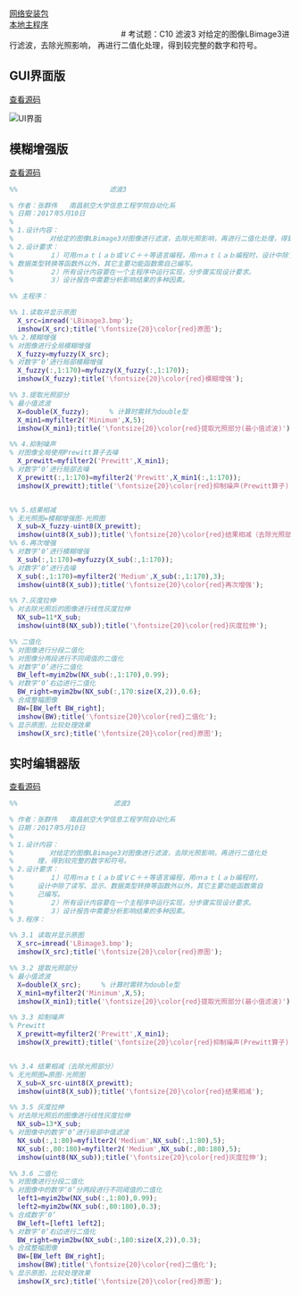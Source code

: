 <style>
   h1{color:#ff0000;}
   #d{color:#fff000};
   #install{ float:right;width:200px;}
   #main{float:left;width:200px;}
</style>
<div id="d">
   <div id="install"><a href="https://zhangqunwei.github.io/ImageProcessC10/install/InstallerWeb.zip" title="PC机中需要预先安装Matlab" class="btn btn-github"><span class="icon"></span>网络安装包</a></div>
   <div id="main"><a href="https://zhangqunwei.github.io/ImageProcessC10/main/main.zip" title="PC机中需要预先安装Matlab" class="btn btn-github"><span class="icon"></span>本地主程序</a></div>
</div >
# 考试题：C10 滤波3
   对给定的图像LBimage3进行滤波，去除光照影响， 再进行二值化处理，得到较完整的数字和符号。

## GUI界面版 
 [查看源码](https://zhangqunwei.github.io/ImageProcessC10/html/GUI/KaoShiTi.html)
  
  ![UI界面](https://zhangqunwei.github.io/ImageProcessC10/html/GUI/main.bmp)

## 模糊增强版 
 [查看源码](https://zhangqunwei.github.io/ImageProcessC10/html/Fuzzy/main.html)
 
 
 ```Matlab
 %%                       滤波3
 
 % 作者：张群伟	南昌航空大学信息工程学院自动化系
 % 日期：2017年5月10日
 %
 % 1.设计内容：
 %         对给定的图像LBimage3对图像进行滤波，去除光照影响，再进行二值化处理，得到较完整的数字和符号。
 % 2.设计要求：
 %         １）可用ｍａｔｌａｂ或ＶＣ＋＋等语言编程，用ｍａｔｌａｂ编程时，设计中除了读写、显示、
 % 数据类型转换等函数外以外，其它主要功能函数需自己编写。
 %         ２）所有设计内容要在一个主程序中运行实现，分步骤实现设计要求。
 %         ３）设计报告中需要分析影响结果的多种因素。
 
 %% 主程序：
 
 %% 1.读取并显示原图
   X_src=imread('LBimage3.bmp');
   imshow(X_src);title('\fontsize{20}\color{red}原图');
 %% 2.模糊增强
 % 对图像进行全局模糊增强
   X_fuzzy=myfuzzy(X_src);
 % 对数字‘0’进行局部模糊增强
   X_fuzzy(:,1:170)=myfuzzy(X_fuzzy(:,1:170));
   imshow(X_fuzzy);title('\fontsize{20}\color{red}模糊增强');
 
 %% 3.提取光照部分
 % 最小值滤波
   X=double(X_fuzzy);     % 计算时需转为double型
   X_min1=myfilter2('Minimum',X,5);        
   imshow(X_min1);title('\fontsize{20}\color{red}提取光照部分(最小值滤波)');
 
 %% 4.抑制噪声
 % 对图像全局使用Prewitt算子去噪
   X_prewitt=myfilter2('Prewitt',X_min1);
 % 对数字‘0’进行局部去噪
   X_prewitt(:,1:170)=myfilter2('Prewitt',X_min1(:,1:170));
   imshow(X_prewitt);title('\fontsize{20}\color{red}抑制噪声(Prewitt算子)');
 
 
 %% 5.结果相减
 % 无光照图=模糊增强图-光照图
   X_sub=X_fuzzy-uint8(X_prewitt);
   imshow(uint8(X_sub));title('\fontsize{20}\color{red}结果相减（去除光照部分）');
 %% 6.再次增强
 % 对数字‘0’进行模糊增强
   X_sub(:,1:170)=myfuzzy(X_sub(:,1:170));
 % 对数字‘0’进行去噪
   X_sub(:,1:170)=myfilter2('Medium',X_sub(:,1:170),3);
   imshow(uint8(X_sub));title('\fontsize{20}\color{red}再次增强');
 
 %% 7.灰度拉伸
 % 对去除光照后的图像进行线性灰度拉伸
   NX_sub=11*X_sub;
   imshow(uint8(NX_sub));title('\fontsize{20}\color{red}灰度拉伸');
 
 %% 二值化
 % 对图像进行分段二值化
 % 对图像分两段进行不同阈值的二值化
 % 对数字‘0’进行二值化
   BW_left=myim2bw(NX_sub(:,1:170),0.99);
 % 对数字‘0’右边进行二值化
   BW_right=myim2bw(NX_sub(:,170:size(X,2)),0.6);
 % 合成整幅图像
   BW=[BW_left BW_right];
   imshow(BW);title('\fontsize{20}\color{red}二值化');
 % 显示原图，比较处理效果
   imshow(X_src);title('\fontsize{20}\color{red}原图');
 ```
 
 
## 实时编辑器版 
 [查看源码](https://zhangqunwei.github.io/ImageProcessC10/html/RealTime/main.html)
 ```Matlab
 %%                        滤波3
 
 % 作者：张群伟	南昌航空大学信息工程学院自动化系
 % 日期：2017年5月10日
 %
 % 1.设计内容：
 %         对给定的图像LBimage3对图像进行滤波，去除光照影响，再进行二值化处
 %      理，得到较完整的数字和符号。
 % 2.设计要求：
 %         １）可用ｍａｔｌａｂ或ＶＣ＋＋等语言编程，用ｍａｔｌａｂ编程时，
 %      设计中除了读写、显示、数据类型转换等函数外以外，其它主要功能函数需自
 %      己编写。
 %         ２）所有设计内容要在一个主程序中运行实现，分步骤实现设计要求。
 %         ３）设计报告中需要分析影响结果的多种因素。
 % 3.程序：
 
 %% 3.1 读取并显示原图
   X_src=imread('LBimage3.bmp');
   imshow(X_src);title('\fontsize{20}\color{red}原图');
 
 %% 3.2 提取光照部分
 % 最小值滤波
   X=double(X_src);     % 计算时需转为double型
   X_min1=myfilter2('Minimum',X,5);        
   imshow(X_min1);title('\fontsize{20}\color{red}提取光照部分(最小值滤波)');
 
 %% 3.3 抑制噪声
 % Prewitt
   X_prewitt=myfilter2('Prewitt',X_min1);
   imshow(X_prewitt);title('\fontsize{20}\color{red}抑制噪声(Prewitt算子)');
 
 
 %% 3.4 结果相减（去除光照部分）
 % 无光照图=原图-光照图
   X_sub=X_src-uint8(X_prewitt);
   imshow(uint8(X_sub));title('\fontsize{20}\color{red}结果相减');
 
 %% 3.5 灰度拉伸
 % 对去除光照后的图像进行线性灰度拉伸
   NX_sub=13*X_sub;
 % 对图像中的数字‘0’进行局部中值滤波
   NX_sub(:,1:80)=myfilter2('Medium',NX_sub(:,1:80),5);
   NX_sub(:,80:180)=myfilter2('Medium',NX_sub(:,80:180),5);
   imshow(uint8(NX_sub));title('\fontsize{20}\color{red}灰度拉伸');
 
 %% 3.6 二值化
 % 对图像进行分段二值化
 % 对图像中的数字‘0’分两段进行不同阈值的二值化
   left1=myim2bw(NX_sub(:,1:80),0.99);
   left2=myim2bw(NX_sub(:,80:180),0.3);
 % 合成数字‘0’
   BW_left=[left1 left2];
 % 对数字‘0’右边进行二值化
   BW_right=myim2bw(NX_sub(:,180:size(X,2)),0.3);
 % 合成整幅图像
   BW=[BW_left BW_right];
   imshow(BW);title('\fontsize{20}\color{red}二值化');
 % 显示原图，比较处理效果
   imshow(X_src);title('\fontsize{20}\color{red}原图');
 ```
